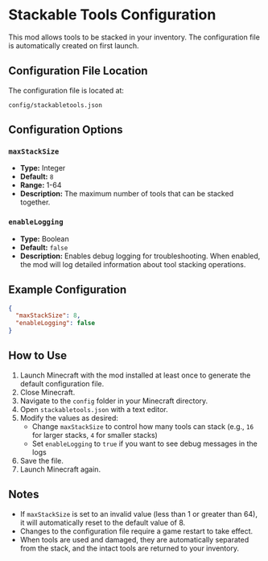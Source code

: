 # Stackable Tools Configuration

This mod allows tools to be stacked in your inventory. The configuration file is automatically created on first launch.

## Configuration File Location

The configuration file is located at:
```
config/stackabletools.json
```

## Configuration Options

### `maxStackSize`
- **Type:** Integer
- **Default:** `8`
- **Range:** 1-64
- **Description:** The maximum number of tools that can be stacked together.

### `enableLogging`
- **Type:** Boolean
- **Default:** `false`
- **Description:** Enables debug logging for troubleshooting. When enabled, the mod will log detailed information about tool stacking operations.

## Example Configuration

```json
{
  "maxStackSize": 8,
  "enableLogging": false
}
```

## How to Use

1. Launch Minecraft with the mod installed at least once to generate the default configuration file.
2. Close Minecraft.
3. Navigate to the `config` folder in your Minecraft directory.
4. Open `stackabletools.json` with a text editor.
5. Modify the values as desired:
   - Change `maxStackSize` to control how many tools can stack (e.g., `16` for larger stacks, `4` for smaller stacks)
   - Set `enableLogging` to `true` if you want to see debug messages in the logs
6. Save the file.
7. Launch Minecraft again.

## Notes

- If `maxStackSize` is set to an invalid value (less than 1 or greater than 64), it will automatically reset to the default value of 8.
- Changes to the configuration file require a game restart to take effect.
- When tools are used and damaged, they are automatically separated from the stack, and the intact tools are returned to your inventory.

